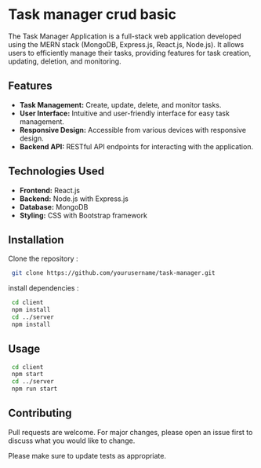 # Task manager crud basic

The Task Manager Application is a full-stack web application developed using the MERN stack (MongoDB, Express.js, React.js, Node.js). It allows users to efficiently manage their tasks, providing features for task creation, updating, deletion, and monitoring.

## Features

- **Task Management:** Create, update, delete, and monitor tasks.
- **User Interface:** Intuitive and user-friendly interface for easy task management.
- **Responsive Design:** Accessible from various devices with responsive design.
- **Backend API:** RESTful API endpoints for interacting with the application.

## Technologies Used

- **Frontend:** React.js
- **Backend:** Node.js with Express.js
- **Database:** MongoDB
- **Styling:** CSS with Bootstrap framework

## Installation

Clone the repository :

```bash
 git clone https://github.com/yourusername/task-manager.git
```

install dependencies :

```bash
 cd client
 npm install
 cd ../server
 npm install
```

## Usage

```bash
 cd client
 npm start
 cd ../server
 npm run start
```

## Contributing

Pull requests are welcome. For major changes, please open an issue first
to discuss what you would like to change.

Please make sure to update tests as appropriate.

